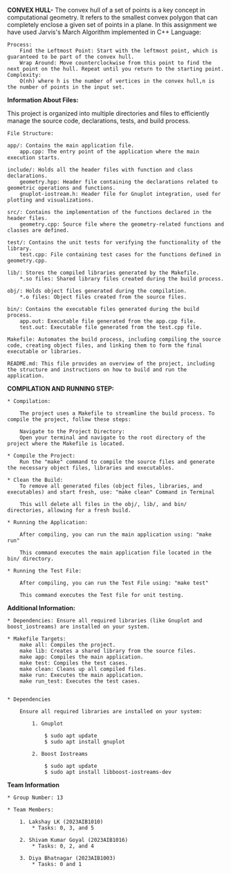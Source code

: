 **CONVEX HULL-**
    The convex hull of a set of points is a key concept in computational geometry. It refers to the smallest convex polygon that can completely enclose a given set of points in a plane.
    In this assignment we have used Jarvis's March Algorithm implemented in C++ Language:

    Process:
        Find the Leftmost Point: Start with the leftmost point, which is guaranteed to be part of the convex hull.
        Wrap Around: Move counterclockwise from this point to find the next point on the hull. Repeat until you return to the starting point.
    Complexity:
        O(nh) where h is the number of vertices in the convex hull,n is the number of points in the input set.

**Information About Files:**

  This project is organized into multiple directories and files to efficiently manage the source code, declarations, tests, and build process.
 
    File Structure:

    app/: Contains the main application file.
        app.cpp: The entry point of the application where the main execution starts.

    include/: Holds all the header files with function and class declarations.
        geometry.hpp: Header file containing the declarations related to geometric operations and functions.
        gnuplot-iostream.h: Header file for Gnuplot integration, used for plotting and visualizations.

    src/: Contains the implementation of the functions declared in the header files.
        geometry.cpp: Source file where the geometry-related functions and classes are defined.

    test/: Contains the unit tests for verifying the functionality of the library.
        test.cpp: File containing test cases for the functions defined in geometry.cpp.

    lib/: Stores the compiled libraries generated by the Makefile.
        *.so files: Shared library files created during the build process.

    obj/: Holds object files generated during the compilation.
        *.o files: Object files created from the source files.
    
    bin/: Contains the executable files generated during the build process.
        app.out: Executable file generated from the app.cpp file.
        test.out: Executable file generated from the test.cpp file.

    Makefile: Automates the build process, including compiling the source code, creating object files, and linking them to form the final executable or libraries.

    README.md: This file provides an overview of the project, including the structure and instructions on how to build and run the application.

**COMPILATION AND RUNNING STEP:**

    * Compilation:

        The project uses a Makefile to streamline the build process. To compile the project, follow these steps:

        Navigate to the Project Directory:
        Open your terminal and navigate to the root directory of the project where the Makefile is located.

    * Compile the Project:
        Run the "make" command to compile the source files and generate the necessary object files, libraries and executables.

    * Clean the Build:
        To remove all generated files (object files, libraries, and executables) and start fresh, use: "make clean" Command in Terminal

        This will delete all files in the obj/, lib/, and bin/ directories, allowing for a fresh build.
    
    * Running the Application:

        After compiling, you can run the main application using: "make run"
    
        This command executes the main application file located in the bin/ directory.

    * Running the Test File:

        After compiling, you can run the Test File using: "make test"
    
        This command executes the Test file for unit testing.

**Additional Information:**

    * Dependencies: Ensure all required libraries (like Gnuplot and boost_iostreams) are installed on your system.

    * Makefile Targets:
        make all: Compiles the project.
        make lib: Creates a shared library from the source files.
        make app: Compiles the main application.
        make test: Compiles the test cases.
        make clean: Cleans up all compiled files.
        make run: Executes the main application.
        make run_test: Executes the test cases.


    * Dependencies

        Ensure all required libraries are installed on your system:

            1. Gnuplot
            
                $ sudo apt update
                $ sudo apt install gnuplot

            2. Boost Iostreams

                $ sudo apt update
                $ sudo apt install libboost-iostreams-dev
    
**Team Information**

    * Group Number: 13

    * Team Members:

        1. Lakshay LK (2023AIB1010)
            * Tasks: 0, 3, and 5

        2. Shivam Kumar Goyal (2023AIB1016)
            * Tasks: 0, 2, and 4

        3. Diya Bhatnagar (2023AIB1003)
            * Tasks: 0 and 1
